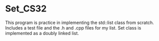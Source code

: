# Set_CS32

This program is practice in implementing the std::list class from scratch. 
Includes a test file and the .h and .cpp files for my list. Set class is implemented as a doubly linked list. 
